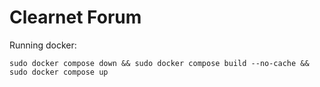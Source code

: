 # Clearnet Forum


Running docker:
```
sudo docker compose down && sudo docker compose build --no-cache && sudo docker compose up
```

